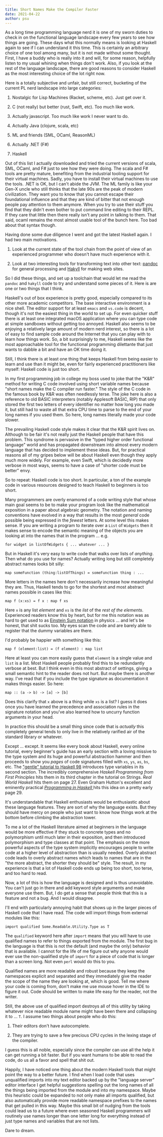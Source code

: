 ```yaml
---
title: Short Names Make the Compiler Faster
date: 2021-04-22 
author: psu
---
```


As a long time programming language nerd it is one of my sworn duties to check in on the functional language landscape every few years to see how things are going. These days what this normally means is looking at Haskell again to see if I can understand it this time. This is certainly an arbitrary choice of one tool among many, but it is not made without some thought. First, I have a buddy who is really into it and will, for some reason, helpfully listen to my usual whining when things don't work. Also, if you look at the rest of the language landscape, there are good reasons to consider Haskell as the most interesting choice of the lot right now.

Here is a totally subjective and unfair, but still correct, bucketing of the current PL nerd landscape into large categories:

1. Nostalgic for Lisp Machines (Racket, scheme, etc). Just get over it.

1. C (not really) but better (rust, Swift, etc). Too much like work.

1. Actually javascript. Too much like work I never want to do.

1. Actually Java (clojure, scala, etc)

1. ML and friends (SML, OCaml, ReasonML)

1. Actually .NET (F#)

1. Haskell

Out of this list I actually downloaded and tried the current versions of scala, SML, OCaml, and F# just to see how they were doing. The scala and F# tools are pretty mature, benefiting from the industrial tooling support for their virtual machines. Sadly, you have to install their virtual machines to use the tools. .NET is OK, but I can't abide the JVM. The ML family is like your Gen-X uncle who still thinks that the late 90s are the peak of modern civilization. They want you to know that you cannot escape their foundational influence and that they are kind of bitter that not enough people pay attention to them anymore. When you try to use their stuff you find that they didn't even bother to put command line editing to their REPL. If they care that little then there really isn't any point in talking to them. That said, ocaml remains the most almost usable tool of the bunch here. Too bad about that syntax though.

Having done some due diligence I went and got the latest Haskell again. I had two main motivations.

1. Look at the current state of the tool chain from the point of view of an experienced programmer who doesn't have much experience with it.

1. Look at two interesting tools for transforming text into other text: <a href="https://pandoc.org">pandoc</a> for general processing and <a href="https://jaspervdj.be/hakyll/">Hakyll</a> for making web sites.

So I did these things, and set up a toolchain that would let me read the `pandoc` and `hakyll` code to try and understand some pieces of it. Here is are one or two things that I think.

Haskell's out of box experience is pretty good, especially compared to its other more academic competitors. The base interactive environment is a nice shell. The editor support for at least `emacs` and `vs.code` is decent, though it's not the easiest thing in the world to set up. For even quicker stuff there is at least one integrated macOS application where you can type code at simple sandboxes without getting too annoyed. Haskell also seems to be enjoying a relatively large amount of modern nerd interest, so there is a lot of easy to find sample code around the Internet that you can play with to learn how things work. So, a bit surprisingly to me, Haskell seems like the most approachable tool for the functional programming dilettante that just wants to dabble a bit and have an OK time doing it. 

Still, I think there is at least one thing that keeps Haskell from being easier to learn and use than it might be, even for fairly experienced practitioners like myself: Haskell code is just too short.

In my first programming job in college my boss used to joke that the "K&R" method for writing C code involved using short variable names because "short names make the C compiler run faster." The style of the C code in the famous book by K&R was often needlessly terse. The joke here is also a reference to old BASIC interpreters (notably Applesoft BASIC, RIP) that only stored the first two letters of every identifier no matter how long you made it, but still had to waste all that extra CPU time to parse to the end of your long names if you used them. So here, long names literally made your code slower.

The prevailing Haskell code style makes it clear that the K&R spirit lives on. Although to be fair it's not really just the Haskell people that have this problem. This syndrome is pervasive in the "typed higher order functional language" world and has propagated downstream into almost every modern language that has decided to implement these ideas. But, for practical reasons all of my gripes below will be about Haskell even though they apply much more widely. For example, even Swift, which is decidedly more verbose in most ways, seems to have a case of "shorter code must be better" envy.

So to repeat: Haskell code is too short. In particular, a ton of the example code in various resources designed to teach Haskell to beginners is too short.

Many programmers are overly enamored of a code writing style that whose main goal seems to be to make your program look like the mathematical exposition in a paper about algebraic geometry. The notation and naming conventions have evolved in a way that results in the most *general* code possible being expressed in the *fewest* letters. At some level this makes sense. If you are writing a program to iterate over a `List` of `Widgets` then it makes sense to encode the semantic meaning of the objects you are looking at into the names that in the program ... e.g.

    for widget in listOfWidgets { ... whatever ... }

But in Haskell it's very easy to write code that walks over lists of *anything*. Then what do you use for names? Actually writing long but still completely abstract names looks bit silly:

    map someFunction (thing:listOfThings) = someFunction thing : ...

More letters in the names here don't necessarily increase how meaningful they are. Thus, Haskell tends to go for the shortest and most abstract names possible in cases like this:

    map f (x:xs) = f x : map f xs

Here `x` is any list *element* and `xs` is the *list* of the *rest of the elements*. Experienced readers know this by heart, but for me this notation was as hard to get used to as <a href="https://en.wikipedia.org/wiki/Einstein_notation">Einstein Sum notation</a> in physics ... and let's be honest, that shit sucks too. My eyes scan the code and are barely able to register that the dummy variables are there.

I'd probably be happier with something like this:

    map f (element:list) = (f element) : map list

Here at least you can more easily guess that `element` is a single value and `list` is a list. Most Haskell people probably find this to be redundantly verbose at best. But I think even in this most abstract of settings, giving a small semantic hint to the reader does not hurt. But maybe there is another way. I've read that if you include the type signature as documentation it makes things easier. So here:

	map :: (a -> b) -> [a] -> [b]

Does this clarify that `x` above is a thing while `xs` is a list? I guess it does once you have learned the precedence and association rules in the signature notation and you've also learned how to uncurry function arguments in your head.

In practice this should be a small thing since code that is *actually* this completely general tends to only live in the relatively rarified air of the standard library or whatever.

Except ... except. It seems like every book about Haskell, every online tutorial, every beginner's guide has an early section with a loving missive to the type system and its huge and powerful abstraction hammer and then proceeds to show you *pages* of code signatures filled with `xs`, `ys`, `as`, `bs`, etc. The <a href="https://www.haskell.org/tutorial/">"gentle" tutorial to Haskell 98</a> introduces type variables in its second section. The incredibly comprehensive _Haskell Programming from First Principles_ hits them in its third chapter in the tutorial on Strings. _Real World Haskell_ hits them on page 27. Even Graham Hutton's excellent and eminently practical  <a href="https://www.cs.nott.ac.uk/~pszgmh/pih.html">_Programming in Haskell_ </a> hits this idea on a pretty early page 29. 

It's understandable that Haskell enthusiasts would be enthusiastic about these language features. They are sort of why the language exists. But they should have mercy on people who just want to know how things work at the bottom before climbing the abstraction tower.

To me a lot of the Haskell literature aimed at beginners in the language would be more effective if they stuck to concrete types and no polymorphism until much later in their exposition, and then introduced polymorphism and type classes at that point. The emphasis on the more powerful aspects of the type system implicitly encourages people to write code at a higher level of abstraction than is usually needed. Overly abstract code leads to overly abstract names which leads to names that are in the "the more abstract, the shorter they should be" style. The result, in my experience is that a lot of Haskell code ends up being too short, too terse, and too hard to read.

Now, a lot of this is how the language is designed and is thus unavoidable. You can't just go in there and add keyword style arguments and make everyone use them. But, I do get a sense that people think that this is a feature and not a bug. And I would disagree.

I'll end with particularly annoying habit that shows up in the larger pieces of Haskell code that I have read. The code will import things from external modules like this:

    import qualified Some.Readable.Utility.Type as T

The `qualified` keyword here after `import` means that you will have to use qualified names to refer to things exported from the module. The first bug in the language is that this is not the default (and maybe the only) behavior that is available. I cannot for the life of me figure out why anyone would ever use the non-qualified style of `import` for a piece of code that is longer than a screen long. Not even `perl` would do this to you. 

Qualified names are more readable and robust because they keep the namespaces explicit and separated and they immediately give the reader the scope of the name they are looking at, which is good. Tell me where your code is coming from, don't make me use mouse hover in the IDE to figure it out. Code should be written to make life easy for the reader, not the writer.

Still, the above use of qualified import destroys all of this utility by taking whatever nice readable module name might have been there and collapsing it to ... `T`. I assume two things about people who do this:

1. Their editors don't have autocomplete.

1. They are trying to save a few precious CPU cycles in the lexing stage of the compiler.

I guess this is all noble, especially since the compiler can use all the help it can get running a bit faster. But if you want humans to be able to read the code, do us all a favor and spell that shit out.

Happily, I have noticed one thing about the modern Haskell tools that might point the way to a better future. I find when I load code that uses unqualified imports into my text editor backed up by the "language server" editor interface I get helpful suggestions spelling out the long names of all the things being imported from the module and into my namespace. Maybe this heuristic could be expanded to not only make all imports qualified, but also automatically provide more readable namespace prefixes to the names that get pulled in this way. Maybe this small bit of nudging from the tools could lead us to a future where even seasoned Haskell programmers will routinely use names longer than one letter long for everything instead of just type names and variables that are not lists.

Dare to dream.





